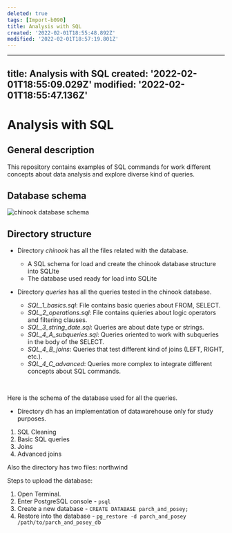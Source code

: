 ```yaml
---
deleted: true
tags: [Import-b090]
title: Analysis with SQL
created: '2022-02-01T18:55:48.892Z'
modified: '2022-02-01T18:57:19.801Z'
---
```


---
title: Analysis with SQL
created: '2022-02-01T18:55:09.029Z'
modified: '2022-02-01T18:55:47.136Z'
---

# Analysis with SQL

## General description

This repository contains examples of SQL commands for work different concepts about data analysis and explore diverse kind of queries. 

## Database schema

![chinook database schema](chinook.png)

## Directory structure 

- Directory *chinook* has all the files related with the database. 
  - A SQL schema for load and create the chinook database structure into SQLIte
  - The database used ready for load into SQLite

- Directory *queries* has all the queries tested in the chinook database. 
  -  *SQL_1_basics.sql*: File contains basic queries about FROM, SELECT.
  -  *SQL_2_operations.sql*: File contains quieries about logic operators and filtering clauses.  
  - *SQL_3_string_date.sql*: Queries are about date type or strings.
  - *SQL_4_A_subqueries.sql*:  Queries oriented to work with subqueries in the body of the SELECT.
  - *SQL_4_B_joins*: Queries that test different kind of joins (LEFT, RIGHT, etc.).
  - *SQL_4_C_advanced*: Queries more complex to integrate different concepts about SQL commands.

</br>

Here is the schema of the database used for all the queries.




- Directory dh has an implementation of datawarehouse only for study purposes.



1. SQL Cleaning
2. Basic SQL queries
3. Joins
4. Advanced joins

Also the directory has two files: northwind


Steps to upload the database:


1. Open Terminal.
2. Enter PostgreSQL console - `psql` 
3. Create a new database - `CREATE DATABASE parch_and_posey;`
4. Restore into the database - `pg_restore -d parch_and_posey /path/to/parch_and_posey_db`
